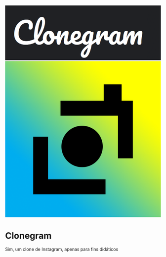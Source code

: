 ![logo](/Icons/ComFundo.png) 
![logo](/Icons/LogoApp.png)

# Clonegram
Sim, um clone de Instagram, apenas para fins didáticos
